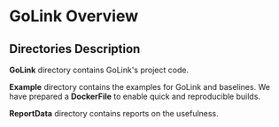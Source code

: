 # GoLink Overview

## Directories Description

**GoLink** directory contains GoLink's project code.

**Example** directory contains the examples for GoLink and baselines.
We have prepared a **DockerFile** to enable quick and reproducible builds.

**ReportData** directory contains reports on the usefulness.
